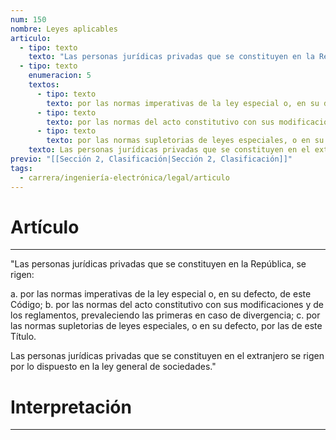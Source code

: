```yaml
---
num: 150
nombre: Leyes aplicables
articulo:
  - tipo: texto
    texto: "Las personas jurídicas privadas que se constituyen en la República, se rigen:"
  - tipo: texto
    enumeracion: 5
    textos:
      - tipo: texto
        texto: por las normas imperativas de la ley especial o, en su defecto, de este Código;
      - tipo: texto
        texto: por las normas del acto constitutivo con sus modificaciones y de los reglamentos, prevaleciendo las primeras en caso de divergencia;
      - tipo: texto
        texto: por las normas supletorias de leyes especiales, o en su defecto, por las de este Título.
    texto: Las personas jurídicas privadas que se constituyen en el extranjero se rigen por lo dispuesto en la ley general de sociedades.
previo: "[[Sección 2, Clasificación|Sección 2, Clasificación]]"
tags:
  - carrera/ingeniería-electrónica/legal/articulo
---
```

# Artículo
---
"Las personas jurídicas privadas que se constituyen en la República, se rigen:

 a. por las normas imperativas de la ley especial o, en su defecto, de este Código;
 b. por las normas del acto constitutivo con sus modificaciones y de los reglamentos, prevaleciendo las primeras en caso de divergencia;
 c. por las normas supletorias de leyes especiales, o en su defecto, por las de este Título.

Las personas jurídicas privadas que se constituyen en el extranjero se rigen por lo dispuesto en la ley general de sociedades."

# Interpretación
---
